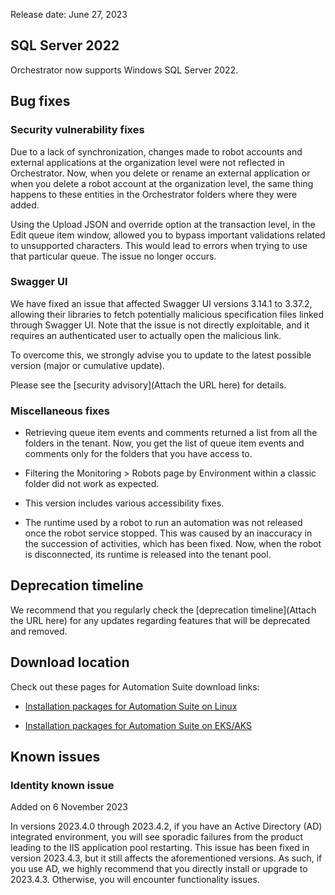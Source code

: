 Release date: June 27, 2023

## SQL Server 2022

Orchestrator now supports Windows SQL Server 2022.

## Bug fixes

### Security vulnerability fixes

Due to a lack of synchronization, changes made to robot accounts and external applications at the organization level were not reflected in Orchestrator. Now, when you delete or rename an external application or when you delete a robot account at the organization level, the same thing happens to these entities in the Orchestrator folders where they were added.

Using the Upload JSON and override option at the transaction level, in the Edit queue item window, allowed you to bypass important validations related to unsupported characters. This would lead to errors when trying to use that particular queue. The issue no longer occurs.

### Swagger UI

We have fixed an issue that affected Swagger UI versions 3.14.1 to 3.37.2, allowing their libraries to fetch potentially malicious specification files linked through Swagger UI. Note that the issue is not directly exploitable, and it requires an authenticated user to actually open the malicious link.

To overcome this, we strongly advise you to update to the latest possible version (major or cumulative update).

Please see the [security advisory](Attach the URL here) for details.

### Miscellaneous fixes

- Retrieving queue item events and comments returned a list from all the folders in the tenant. Now, you get the list of queue item events and comments only for the folders that you have access to.

- Filtering the Monitoring > Robots page by Environment within a classic folder did not work as expected.

- This version includes various accessibility fixes.

- The runtime used by a robot to run an automation was not released once the robot service stopped. This was caused by an inaccuracy in the succession of activities, which has been fixed. Now, when the robot is disconnected, its runtime is released into the tenant pool.

## Deprecation timeline

We recommend that you regularly check the [deprecation timeline](Attach the URL here) for any updates regarding features that will be deprecated and removed.

## Download location

Check out these pages for Automation Suite download links:

- [Installation packages for Automation Suite on Linux](URL)

- [Installation packages for Automation Suite on EKS/AKS](URL)

## Known issues

### Identity known issue

Added on 6 November 2023

In versions 2023.4.0 through 2023.4.2, if you have an Active Directory (AD) integrated environment, you will see sporadic failures from the product leading to the IIS application pool restarting. This issue has been fixed in version 2023.4.3, but it still affects the aforementioned versions. As such, if you use AD, we highly recommend that you directly install or upgrade to 2023.4.3. Otherwise, you will encounter functionality issues.
